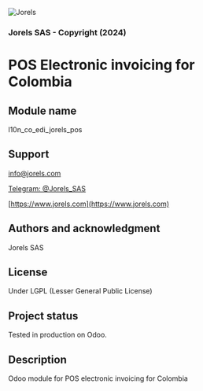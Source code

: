 ![Jorels](https://www.jorels.com/web/image/res.company/1/logo)
### Jorels SAS - Copyright (2024)

# POS Electronic invoicing for Colombia

## Module name
l10n_co_edi_jorels_pos

## Support

[info@jorels.com](mailto:info@jorels.com)

[Telegram: @Jorels_SAS](https://t.me/Jorels_SAS)

[https://www.jorels.com](https://www.jorels.com)

## Authors and acknowledgment
Jorels SAS

## License
Under LGPL (Lesser General Public License)

## Project status
Tested in production on Odoo.

## Description
Odoo module for POS electronic invoicing for Colombia
